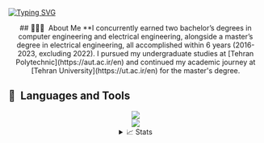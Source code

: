 
[![Typing SVG](https://readme-typing-svg.demolab.com?font=Georgia&duration=2002&pause=100&color=1C5483&multiline=true&width=500&height=80&lines=Mohammad+Hossein+Badiei;Federated+Learning+%7C+Adversarial+Training;Computer+Vision+%7C+Applied+Physics+and+Mathematics)](https://git.io/typing-svg)

<div align="center">
## 👨🏻‍💻 &nbsp;About Me
**I concurrently earned two bachelor’s degrees in computer engineering and electrical engineering, alongside a
master’s degree in electrical engineering, all accomplished within 6 years (2016-2023, excluding 2022). I pursued my undergraduate studies at [Tehran Polytechnic](https://aut.ac.ir/en) and continued my academic journey at [Tehran University](https://ut.ac.ir/en) for the master's degree.
</div>

## 🚀 &nbsp;Languages and Tools
<div align="center">
    <img src="https://skillicons.dev/icons?i=nodejs,python,cpp,c,matlab,js"/><br>
    <img src="https://skillicons.dev/icons?i=vuejs,css,html,java"/><br>
</div>

<div align="center">
<details>
<summary>📈 Stats</summary>
<br>

<!--![](http://github-profile-summary-cards.vercel.app/api/cards/profile-details?username=MhBadiei&theme=nord_bright) 

![](http://github-profile-summary-cards.vercel.app/api/cards/repos-per-language?username=MhBadiei&theme=nord_bright) 
![](http://github-profile-summary-cards.vercel.app/api/cards/most-commit-language?username=MhBadiei&theme=nord_bright) -->
<img src="https://myreadme.vercel.app/api/embed/MhBadiei?panels=userstatistics,toplanguages,commitgraph" alt="reimaginedreadme" />
</div>

<!--
**shabihish/shabihish** is a ✨ _special_ ✨ repository because its `README.md` (this file) appears on your GitHub profile.

Here are some ideas to get you started:

- 🔭 I’m currently working on ...
- 🌱 I’m currently learning ...
- 👯 I’m looking to collaborate on ...
- 🤔 I’m looking for help with ...
- 💬 Ask me about ...
- 📫 How to reach me: ...
- 😄 Pronouns: ...
- ⚡ Fun fact: ...
-->
<!---
- 👋 Hi, I’m @MhBadiei
- 👀 I’m interested in ...
- 🌱 I’m currently learning ...
- 💞️ I’m looking to collaborate on ...
- 📫 How to reach me ...

MhBadiei/MhBadiei is a ✨ special ✨ repository because its `README.md` (this file) appears on your GitHub profile.
You can click the Preview link to take a look at your changes.
--->
